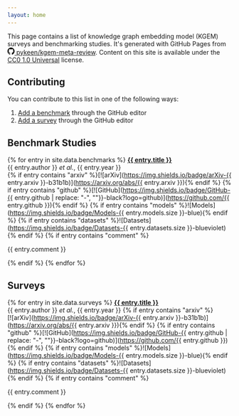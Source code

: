 ```yaml
---
layout: home
---
```

This page contains a list of knowledge graph embedding model (KGEM) surveys and
benchmarking studies. It's generated with GitHub
Pages from <a href="https://github.com/pykeen/kgem-meta-review"><img alt="GitHub logo"
src="img/github-icon.svg" width="16" height="16" /> pykeen/kgem-meta-review</a>. Content on this site
is available under the [CC0 1.0 Universal](https://github.com/pykeen/kgem-meta-review/blob/main/LICENSE)
license.

## Contributing

You can contribute to this list in one of the following ways:

1. [Add a benchmark](https://github.com/pykeen/kgem-meta-review/edit/main/_data/benchmarks.yml) through the GitHub editor
2. [Add a survey](https://github.com/pykeen/kgem-meta-review/edit/main/_data/surveys.yml) through the GitHub editor

## Benchmark Studies

{% for entry in site.data.benchmarks %}
<strong><a href="{{ entry.link }}">{{ entry.title }}</a></strong>
<br />{{ entry.author }} *et al.*, {{ entry.year }}
<br />
{% if entry contains "arxiv" %}[![arXiv](https://img.shields.io/badge/arXiv-{{ entry.arxiv }}-b31b1b)](https://arxiv.org/abs/{{ entry.arxiv }}){% endif %} {% if entry contains "github" %}[![GitHub](https://img.shields.io/badge/GitHub-{{ entry.github | replace: "-", ""}}-black?logo=github)](https://github.com/{{ entry.github }}){% endif %} {% if entry contains "models" %}![Models](https://img.shields.io/badge/Models-{{ entry.models.size }}-blue){% endif %} {% if entry contains "datasets" %}![Datasets](https://img.shields.io/badge/Datasets-{{ entry.datasets.size }}-blueviolet){% endif %}
{% if entry contains "comment" %}<p>{{ entry.comment }}</p>{% endif %}
{% endfor %}

## Surveys

{% for entry in site.data.surveys %}
<strong><a href="{{ entry.link }}">{{ entry.title }}</a></strong>
<br />{{ entry.author }} *et al.*, {{ entry.year }}
{% if entry contains "arxiv" %}<br />[![arXiv](https://img.shields.io/badge/arXiv-{{ entry.arxiv }}-b31b1b)](https://arxiv.org/abs/{{ entry.arxiv }}){% endif %} {% if entry contains "github" %}[![GitHub](https://img.shields.io/badge/GitHub-{{ entry.github | replace: "-", ""}}-black?logo=github)](https://github.com/{{ entry.github }}){% endif %} {% if entry contains "models" %}![Models](https://img.shields.io/badge/Models-{{ entry.models.size }}-blue){% endif %} {% if entry contains "datasets" %}![Datasets](https://img.shields.io/badge/Datasets-{{ entry.datasets.size }}-blueviolet){% endif %}
{% if entry contains "comment" %}<p>{{ entry.comment }}</p>{% endif %}
{% endfor %}
